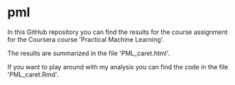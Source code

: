 # pml

In this GitHub repository you can find the results for the course assignment for the Coursera course 'Practical Machine Learning'.

The results are summarized in the file 'PML_caret.html'.

If you want to play around with my analysis you can find the code in the file 'PML_caret.Rmd'.

